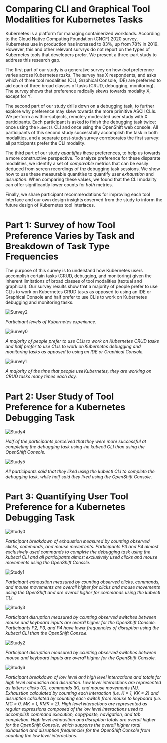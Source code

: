 # Comparing CLI and Graphical Tool Modalities for Kubernetes Tasks

Kubernetes is a platform for managing containerized workloads. According to the Cloud Native Computing Foundation (CNCF) 2020 survey, Kubernetes use in production has increased to 83%, up from 78% in 2019. However, this and other relevant surveys do not report on the types of Kubernetes tools that developers prefer. We present a three-part study to address this research gap.

The first part of our study is a generative survey on how *tool* preference varies across Kubernetes *tasks*. The survey has X respondents, and asks which of three tool modalities (CLI, Graphical Console, IDE) are preferred to aid each of three broad classes of tasks (CRUD, debugging, monitoring). The survey shows that preference radically skews towards modality X, except for Y.

The second part of our study drills down on a debugging task, to further explore why preference may skew towards the more primitive ASCII CLIs. We perform a within-subjects, remotely moderated user study with X participants. Each participant is asked to finish the debugging task twice: once using the `kubectl` CLI and once using the OpenShift web console. All participants of this second study successfully accomplish the task in both modalities, and a separate post-study survey corroborates the first survey: all participants prefer the CLI modality.

The third part of our study *quantifies* these preferences, to help us towards a more constructive perspective. To analyze preference for these disparate modalities, we identify a set of *comparable* metrics that can be easily deduced from screen recordings of the debugging task sessions. We show how to use these measurable quantities to quantify user *exhaustion* and *disruption*. When comparing these values, we found that the CLI modality can offer significantly lower counts for *both* metrics.

Finally, we share participant recommendations for improving each tool interface and our own design insights observed from the study to inform the future design of Kubernetes tool interfaces.

# Part 1: Survey of how Tool Preference Varies by Task and Breakdown of Task Type Frequencies

The purpose of this survey is to understand how Kubernetes users accomplish certain tasks (CRUD, debugging, and monitoring) given the inherent limitations of broad classes of tool modalities (textual and graphical). Our survey results show that a majority of people prefer to use CLIs to work on Kubernetes CRUD tasks as opposed to using an IDE or Graphical Console and half prefer to use CLIs to work on Kubernetes debugging and monitoring tasks.

![Survey2](https://github.com/ux-studies/kubernetes-cli-console-study-2021/blob/main/Survey2.png)

*Participant levels of Kubernetes experience.*

![Survey0](https://github.com/ux-studies/kubernetes-cli-console-study-2021/blob/main/Survey0.png)

*A majority of people prefer to use CLIs to work on Kubernetes CRUD tasks and half prefer to use CLIs to work on Kubernetes debugging and monitoring tasks as opposed to using an IDE or Graphical Console.*

![Survey1](https://github.com/ux-studies/kubernetes-cli-console-study-2021/blob/main/Survey1.png)

*A majority of the time that people use Kubernetes, they are working on CRUD tasks many times each day.*

# Part 2: User Study of Tool Preference for a Kubernetes Debugging Task

![Study4](https://github.com/ux-studies/kubernetes-cli-console-study-2021/blob/main/Study4.png)

*Half of the participants perceived that they were more successful at completing the debugging task using the kubectl CLI than using the OpenShift Console.*

![Study5](https://github.com/ux-studies/kubernetes-cli-console-study-2021/blob/main/Study5.png)

*All participants said that they liked using the kubectl CLI to complete the debugging task, while half said they liked using the OpenShift Console.*

# Part 3: Quantifying User Tool Preference for a Kubernetes Debugging Task
![Study0](https://github.com/ux-studies/kubernetes-cli-console-study-2021/blob/main/Study0.png)

*Participant breakdown of exhaustion measured by counting observed clicks, commands, and mouse movements. Participants P3 and P4 almost exclusively used commands to complete the debugging task using the kubectl CLI and all participants almost exclusively used clicks and mouse movements using the OpenShift Console.*

![Study1](https://github.com/ux-studies/kubernetes-cli-console-study-2021/blob/main/Study1.png)

*Participant exhaustion measured by counting observed clicks, commands, and mouse movements are overall higher for clicks and mouse movements using the OpenShift and are overall higher for commands using the kubectl CLI.*

![Study3](https://github.com/ux-studies/kubernetes-cli-console-study-2021/blob/main/Study3.png)

*Participant disruption measured by counting observed switches between mouse and keyboard inputs are overall higher for the OpenShift Console. Participants P2, P3, and P4 have lower frequencies of disruption using the kubectl CLI than the OpenShift Console.*

![Study2](https://github.com/ux-studies/kubernetes-cli-console-study-2021/blob/main/Study2.png)

*Participant disruption measured by counting observed switches between mouse and keyboard inputs are overall higher for the OpenShift Console.*

![Study6](https://github.com/ux-studies/kubernetes-cli-console-study-2021/blob/main/Study6.png)

*Participant breakdown of low level and high level interactions and totals for high level exhaustion and disruption. Low level interactions are represented as letters: clicks (C), commands (K), and mouse movements (M). Exhaustion calculated by counting each interaction (i.e. K = 1, KK = 2) and disruption calculated by counting each switch from mouse to keyboard (i.e. MC = 0, MK = 1, KMK = 2). High level interactions are represented as regular expressions composed of the low level interactions used to accomplish command execution, copy/paste, navigation, and tab completion. High level exhaustion and disruption totals are overall higher for the OpenShift Console, which supports the overall higher total exhaustion and disruption frequencies for the OpenShift Console from counting the low level interactions.*
